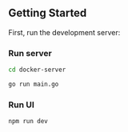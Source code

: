 ## Getting Started

First, run the development server:

### Run server

```bash
cd docker-server

go run main.go
```

### Run UI

```bash
npm run dev
```